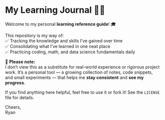 # My Learning Journal 🌱✨

Welcome to my personal **learning reference guide**! 🎓

This repository is my way of:  
✅ Tracking the knowledge and skills I’ve gained over time  
✅ Consolidating what I’ve learned in one neat place  
✅ Practicing coding, math, and data science fundamentals daily  

🚀 **Please note:**  
I don’t view this as a substitute for real-world experience or rigorous project work. It’s a personal tool — a growing collection of notes, code snippets, and small experiments — that helps me **stay consistent** and **see my progress**.  

If you find anything here helpful, feel free to use it or fork it! See the `LICENSE` file for details.

Cheers,  
Ryan

